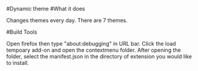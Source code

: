 #Dynamic theme
#What it does

Changes themes every day. There are 7 themes. 


#Build Tools

Open firefox then type "about:debugging" in URL bar. Click the load tempoary add-on and open the contextmenu folder. After opening the folder, select the manifest.json in the directory of extension you would like to install.
